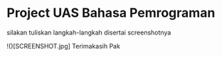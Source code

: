 # Project UAS Bahasa Pemrograman
silakan tuliskan langkah-langkah disertai screenshotnya

!()[SCREENSHOT.jpg]
Terimakasih Pak
